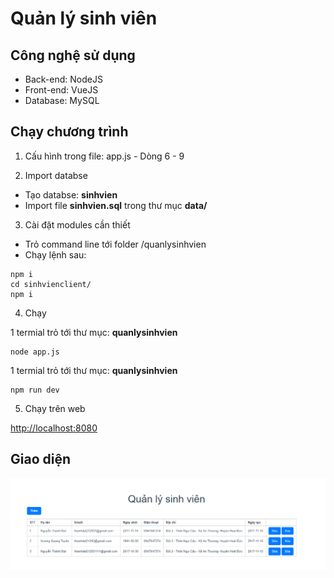 # Quản lý sinh viên

## Công nghệ sử dụng

- Back-end: NodeJS
- Front-end: VueJS
- Database: MySQL

## Chạy chương trình

1) Cấu hình trong file: app.js - Dòng 6 - 9

2) Import databse
- Tạo databse: **sinhvien**
- Import file **sinhvien.sql** trong thư mục **data/**

3) Cài đặt modules cần thiết
- Trỏ command line tới folder /quanlysinhvien
- Chạy lệnh sau:
```
npm i
cd sinhvienclient/
npm i
```

4) Chạy

1 termial trỏ tới thư mục: **quanlysinhvien**
```
node app.js
```

1 termial trỏ tới thư mục: **quanlysinhvien**
```
npm run dev
```

5) Chạy trên web

[http://localhost:8080](http://localhost:8080)

## Giao diện

![Quản lý sinh viên](images/1.png)